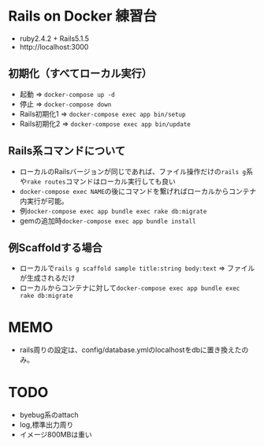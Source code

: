 # Rails on Docker 練習台
- ruby2.4.2 + Rails5.1.5
- http://localhost:3000

## 初期化（すべてローカル実行）
- 起動 => `docker-compose up -d`
- 停止 => `docker-compose down`
- Rails初期化1 => `docker-compose exec app bin/setup`
- Rails初期化2 => `docker-compose exec app bin/update`

## Rails系コマンドについて
- ローカルのRailsバージョンが同じであれば、ファイル操作だけの`rails g`系や`rake routes`コマンドはローカル実行しても良い
- `docker-compose exec NAME`の後にコマンドを繋げればローカルからコンテナ内実行が可能。
- 例`docker-compose exec app bundle exec rake db:migrate`
- gemの追加時`docker-compose exec app bundle install`

## 例Scaffoldする場合
- ローカルで`rails g scaffold sample title:string body:text` => ファイルが生成されるだけ
- ローカルからコンテナに対して`docker-compose exec app bundle exec rake db:migrate`

# MEMO
- rails周りの設定は、config/database.ymlのlocalhostをdbに置き換えたのみ。

# TODO
- byebug系のattach
- log,標準出力周り
- イメージ800MBは重い
